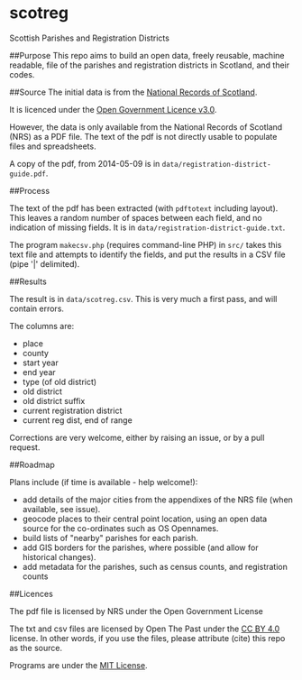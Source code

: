 # scotreg
Scottish Parishes and Registration Districts

##Purpose
This repo aims to build an open data, freely reusable, machine readable, file
of the parishes and registration districts in Scotland, and their codes.

##Source
The initial data is from the
[National Records of Scotland](http://www.nrscotland.gov.uk/research/guides/statutory-registers/registration-districts).

It is licenced under the [Open Government Licence v3.0](http://www.nationalarchives.gov.uk/doc/open-government-licence/version/3/).

However, the data is only available from the National Records of Scotland (NRS) as 
a PDF file.  The text of the pdf is not directly usable to populate files and spreadsheets.

A copy of the pdf, from 2014-05-09 is in `data/registration-district-guide.pdf`.

##Process

The text of the pdf has been extracted (with `pdftotext` including layout).  This
leaves a random number of spaces between each field, and no indication of missing fields.
It is in `data/registration-district-guide.txt`.

The program `makecsv.php` (requires command-line PHP) in `src/` takes this text file 
and attempts to identify the fields, and put the results in a CSV file (pipe '|' delimited).

##Results

The result is in `data/scotreg.csv`.  This is very much a first pass, and will contain errors.

The columns are:

* place
* county
* start year
* end year
* type (of old district)
* old district
* old district suffix
* current registration district
* current reg dist, end of range

Corrections are very welcome, either by raising an issue, or by a pull request.

##Roadmap

Plans include (if time is available - help welcome!):

* add details of the major cities from the appendixes of the NRS file (when available, see issue).
* geocode places to their central point location, using an open data source for the co-ordinates such as OS Opennames.
* build lists of "nearby" parishes for each parish.
* add GIS borders for the parishes, where possible (and allow for historical changes).
* add metadata for the parishes, such as census counts, and registration counts

##Licences

The pdf file is licensed by NRS under the Open Government License

The txt and csv files are licensed by Open The Past under the [CC BY 4.0](http://creativecommons.org/licenses/by/4.0/) license.  In other
words, if you use the files, please attribute (cite) this repo as the source.

Programs are under the [MIT License](http://opensource.org/licenses/MIT).







